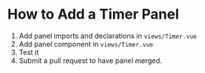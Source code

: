# How to Add a Timer Panel

1. Add panel imports and declarations in `views/Timer.vue`
2. Add panel component in `views/Timer.vue`
3. Test it
4. Submit a pull request to have panel merged.
